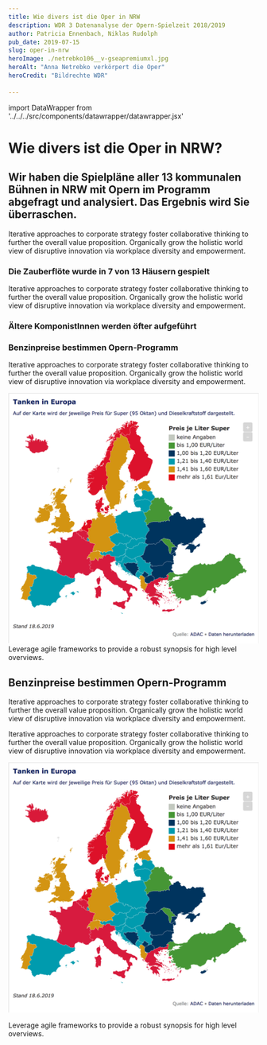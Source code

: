```yaml
---
title: Wie divers ist die Oper in NRW
description: WDR 3 Datenanalyse der Opern-Spielzeit 2018/2019
author: Patricia Ennenbach, Niklas Rudolph
pub_date: 2019-07-15
slug: oper-in-nrw
heroImage: ./netrebko106__v-gseapremiumxl.jpg
heroAlt: "Anna Netrebko verkörpert die Oper"
heroCredit: "Bildrechte WDR"

---
```


import DataWrapper from '../../../src/components/datawrapper/datawrapper.jsx'

# Wie divers ist die Oper in NRW?

## Wir haben die Spielpläne aller 13 kommunalen Bühnen in NRW mit Opern im Programm abgefragt und analysiert. Das Ergebnis wird Sie überraschen.

Iterative approaches to corporate strategy foster collaborative thinking to further the overall value proposition. Organically grow the holistic world view of disruptive innovation via workplace diversity and empowerment.

### Die Zauberflöte wurde in 7 von 13 Häusern gespielt
<DataWrapper
    title="Wo die Zauberflöte zu sehen war"
    caption="Die Zauberflöte wurde an 7 von 13 Opernhäusern in NRW gespielt."
    aria="Aufführungen der Zauberflöte gab es in Köln, Düsseldorf/Duisburg, Bielefeld, Bonn, Essen und Krefeld/Mönchengladbach"
    src="//datawrapper.dwcdn.net/rAI3d/7/"
/>

Iterative approaches to corporate strategy foster collaborative thinking to further the overall value proposition. Organically grow the holistic world view of disruptive innovation via workplace diversity and empowerment.

### Ältere KomponistInnen werden öfter aufgeführt
<DataWrapper
    title="Ältere KomponistInnen werden öfter aufgeführt"
    caption="Für noch lebende KomponistInnen gibt es häufig für ein Stück nur eine Aufführung. Spitzenreiter dagegen ist Guiseppe Verdi, der heute 206 Jahre alt wäre, mit 13 Opern und 143 Aufführungen."
    aria=""
    src="//datawrapper.dwcdn.net/48hJE/5/"
/>

### Benzinpreise bestimmen Opern-Programm
Iterative approaches to corporate strategy foster collaborative thinking to further the overall value proposition. Organically grow the holistic world view of disruptive innovation via workplace diversity and empowerment.

<DataWrapper
    title="Lebensorte der Komponisten"
    caption="Die Zauberflöte wurde an 7 von 13 Opernhäusern in NRW gespielt."
    aria="Aufführungen der Zauberflöte gab es in Köln, Düsseldorf/Duisburg, Bielefeld, Bonn, Essen und Krefeld/Mönchengladbach"
    src="//datawrapper.dwcdn.net/qWU0T/2/"
/>


![Super Operngrafik](tanken.png)
Leverage agile frameworks to provide a robust synopsis for high level overviews.

## Benzinpreise bestimmen Opern-Programm
Iterative approaches to corporate strategy foster collaborative thinking to further the overall value proposition. Organically grow the holistic world view of disruptive innovation via workplace diversity and empowerment.

Iterative approaches to corporate strategy foster collaborative thinking to further the overall value proposition. Organically grow the holistic world view of disruptive innovation via workplace diversity and empowerment.

![Super Operngrafik](tanken.png)

Leverage agile frameworks to provide a robust synopsis for high level overviews.
<DataWrapper
    title="Wo die Zauberflöte zu sehen war"
    caption="Die Zauberflöte wurde an 7 von 13 Opernhäusern in NRW gespielt."
    aria="Aufführungen der Zauberflöte gab es in Köln, Düsseldorf/Duisburg, Bielefeld, Bonn, Essen, Krefeld Mönchengladbach"
    src="//datawrapper.dwcdn.net/rjRUb/7/"
/>
